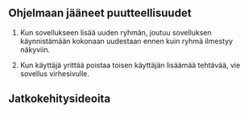 
## Ohjelmaan jääneet puutteellisuudet

1) Kun sovellukseen lisää uuden ryhmän, joutuu sovelluksen käynnistämään kokonaan uudestaan ennen kuin ryhmä ilmestyy näkyviin.

2) Kun käyttäjä yrittää poistaa toisen käyttäjän lisäämää tehtävää, vie sovellus virhesivulle.


## Jatkokehitysideoita
